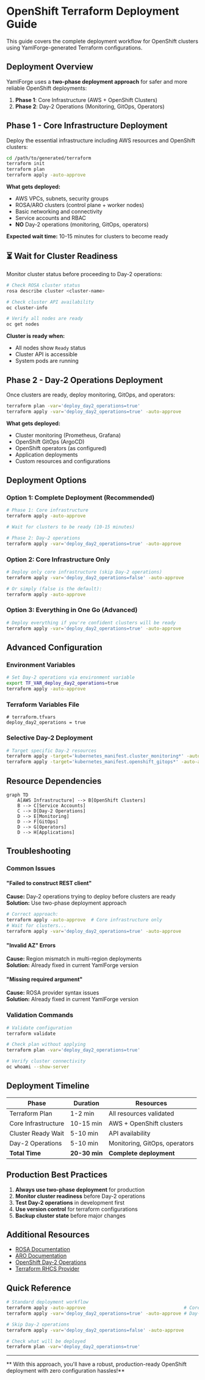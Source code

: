 #  OpenShift Terraform Deployment Guide

This guide covers the complete deployment workflow for OpenShift clusters using YamlForge-generated Terraform configurations.

##  Deployment Overview

YamlForge uses a **two-phase deployment approach** for safer and more reliable OpenShift deployments:

1. **Phase 1**: Core Infrastructure (AWS + OpenShift Clusters)
2. **Phase 2**: Day-2 Operations (Monitoring, GitOps, Operators)

##  Phase 1 - Core Infrastructure Deployment

Deploy the essential infrastructure including AWS resources and OpenShift clusters:

```bash
cd /path/to/generated/terraform
terraform init
terraform plan
terraform apply -auto-approve
```

**What gets deployed:**
-  AWS VPCs, subnets, security groups
-  ROSA/ARO clusters (control plane + worker nodes)
-  Basic networking and connectivity
-  Service accounts and RBAC
-  **NO** Day-2 operations (monitoring, GitOps, operators)

**Expected wait time:** 10-15 minutes for clusters to become ready

## ⏳ Wait for Cluster Readiness

Monitor cluster status before proceeding to Day-2 operations:

```bash
# Check ROSA cluster status
rosa describe cluster <cluster-name>

# Check cluster API availability
oc cluster-info

# Verify all nodes are ready
oc get nodes
```

**Cluster is ready when:**
-  All nodes show `Ready` status
-  Cluster API is accessible
-  System pods are running

##  Phase 2 - Day-2 Operations Deployment

Once clusters are ready, deploy monitoring, GitOps, and operators:

```bash
terraform plan -var='deploy_day2_operations=true'
terraform apply -var='deploy_day2_operations=true' -auto-approve
```

**What gets deployed:**
-  Cluster monitoring (Prometheus, Grafana)
-  OpenShift GitOps (ArgoCD)
-  OpenShift operators (as configured)
-  Application deployments
-  Custom resources and configurations

##  Deployment Options

### Option 1: Complete Deployment (Recommended)
```bash
# Phase 1: Core infrastructure
terraform apply -auto-approve

# Wait for clusters to be ready (10-15 minutes)

# Phase 2: Day-2 operations
terraform apply -var='deploy_day2_operations=true' -auto-approve
```

### Option 2: Core Infrastructure Only
```bash
# Deploy only core infrastructure (skip Day-2 operations)
terraform apply -var='deploy_day2_operations=false' -auto-approve

# Or simply (false is the default):
terraform apply -auto-approve
```

### Option 3: Everything in One Go (Advanced)
```bash
# Deploy everything if you're confident clusters will be ready
terraform apply -var='deploy_day2_operations=true' -auto-approve
```

##  Advanced Configuration

### Environment Variables
```bash
# Set Day-2 operations via environment variable
export TF_VAR_deploy_day2_operations=true
terraform apply -auto-approve
```

### Terraform Variables File
```hcl
# terraform.tfvars
deploy_day2_operations = true
```

### Selective Day-2 Deployment
```bash
# Target specific Day-2 resources
terraform apply -target='kubernetes_manifest.cluster_monitoring*' -auto-approve
terraform apply -target='kubernetes_manifest.openshift_gitops*' -auto-approve
```

##  Resource Dependencies

```mermaid
graph TD
    A[AWS Infrastructure] --> B[OpenShift Clusters]
    B --> C[Service Accounts]
    C --> D[Day-2 Operations]
    D --> E[Monitoring]
    D --> F[GitOps]
    D --> G[Operators]
    D --> H[Applications]
```

##  Troubleshooting

### Common Issues

#### "Failed to construct REST client"
**Cause:** Day-2 operations trying to deploy before clusters are ready  
**Solution:** Use two-phase deployment approach

```bash
# Correct approach:
terraform apply -auto-approve  # Core infrastructure only
# Wait for clusters...
terraform apply -var='deploy_day2_operations=true' -auto-approve
```

#### "Invalid AZ" Errors
**Cause:** Region mismatch in multi-region deployments  
**Solution:** Already fixed in current YamlForge version

#### "Missing required argument"
**Cause:** ROSA provider syntax issues  
**Solution:** Already fixed in current YamlForge version

### Validation Commands
```bash
# Validate configuration
terraform validate

# Check plan without applying
terraform plan -var='deploy_day2_operations=true'

# Verify cluster connectivity
oc whoami --show-server
```

##  Deployment Timeline

| Phase | Duration | Resources |
|-------|----------|-----------|
| Terraform Plan | 1-2 min | All resources validated |
| Core Infrastructure | 10-15 min | AWS + OpenShift clusters |
| Cluster Ready Wait | 5-10 min | API availability |
| Day-2 Operations | 5-10 min | Monitoring, GitOps, operators |
| **Total Time** | **20-30 min** | **Complete deployment** |

##  Production Best Practices

1. **Always use two-phase deployment** for production
2. **Monitor cluster readiness** before Day-2 operations
3. **Test Day-2 operations** in development first
4. **Use version control** for terraform configurations
5. **Backup cluster state** before major changes

##  Additional Resources

- [ROSA Documentation](https://docs.openshift.com/rosa/)
- [ARO Documentation](https://docs.microsoft.com/en-us/azure/openshift/)
- [OpenShift Day-2 Operations](https://docs.openshift.com/container-platform/latest/operators/understanding/operators-overview.html)
- [Terraform RHCS Provider](https://registry.terraform.io/providers/terraform-redhat/rhcs/latest/docs)

##  Quick Reference

```bash
# Standard deployment workflow
terraform apply -auto-approve                                    # Core infrastructure
terraform apply -var='deploy_day2_operations=true' -auto-approve # Day-2 operations

# Skip Day-2 operations
terraform apply -var='deploy_day2_operations=false' -auto-approve

# Check what will be deployed
terraform plan -var='deploy_day2_operations=true'
```

---

** With this approach, you'll have a robust, production-ready OpenShift deployment with zero configuration hassles!** 
